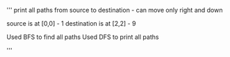 '''
print all paths from source to destination - can move only right and down

source is at [0,0] - 1
destination is at [2,2] - 9

Used BFS to find all paths
Used DFS to print all paths

'''